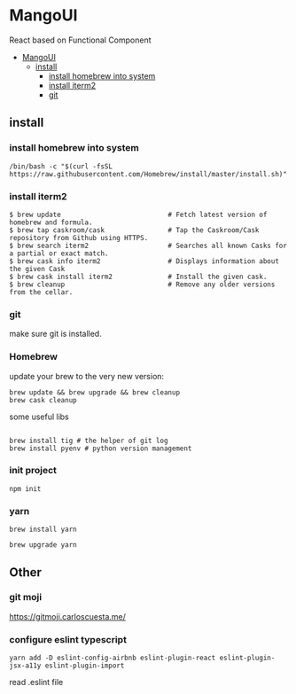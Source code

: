 # MangoUI
React based on Functional Component

- [MangoUI](#mangoui)
  - [install](#install)
    - [install homebrew into system](#install-homebrew-into-system)
    - [install iterm2](#install-iterm2)
    - [git](#git)

## install

### install homebrew into system

```shell
/bin/bash -c "$(curl -fsSL https://raw.githubusercontent.com/Homebrew/install/master/install.sh)"

```

### install iterm2

```shell
$ brew update                           # Fetch latest version of homebrew and formula.
$ brew tap caskroom/cask                # Tap the Caskroom/Cask repository from Github using HTTPS.
$ brew search iterm2                    # Searches all known Casks for a partial or exact match.
$ brew cask info iterm2                 # Displays information about the given Cask
$ brew cask install iterm2              # Install the given cask.
$ brew cleanup                          # Remove any older versions from the cellar.
```

### git

make sure git is installed.

### Homebrew

update your brew to the very new version:

```shell
brew update && brew upgrade && brew cleanup
brew cask cleanup
```


some useful libs

```shell

brew install tig # the helper of git log
brew install pyenv # python version management 

```

### init project

```
npm init
```

### yarn

```
brew install yarn
```

```
brew upgrade yarn 
```



## Other

### git moji
<https://gitmoji.carloscuesta.me/>

### configure eslint typescript

```
yarn add -D eslint-config-airbnb eslint-plugin-react eslint-plugin-jsx-a11y eslint-plugin-import
```

read .eslint file





